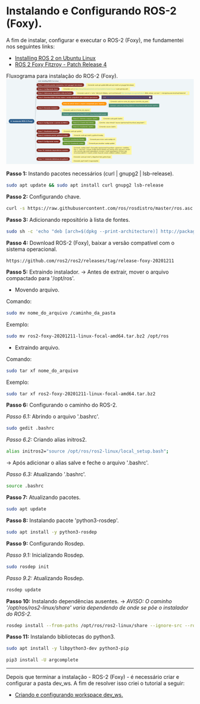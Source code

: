 # Instalando e Configurando ROS-2 (Foxy).
A fim de instalar, configurar e executar o ROS-2 (Foxy), me fundamentei nos seguintes links:

* [Installing ROS 2 on Ubuntu Linux](https://docs.ros.org/en/foxy/Installation/Ubuntu-Install-Binary.html)
* [ROS 2 Foxy Fitzroy - Patch Release 4](https://github.com/ros2/ros2/releases/tag/release-foxy-20201211)

Fluxograma para instalação do ROS-2 (Foxy). </br>
![flowchart install ros foxy](/images/flowchart_install_ros_foxy.png)

**Passo 1:** Instando pacotes necessários (curl | gnupg2 | lsb-release).
```bash
sudo apt update && sudo apt install curl gnupg2 lsb-release
```

**Passo 2:** Configurando chave.
```bash
curl -s https://raw.githubusercontent.com/ros/rosdistro/master/ros.asc | sudo apt-key add -
```

**Passo 3:** Adicionando repositório à lista de fontes.
```bash
sudo sh -c 'echo "deb [arch=$(dpkg --print-architecture)] http://packages.ros.org/ros2/ubuntu $(lsb_release -cs) main" > /etc/apt/sources.list.d/ros2-latest.list'
```

**Passo 4:** Download ROS-2 (Foxy), baixar a versão compatível com o sistema operacional.
```
https://github.com/ros2/ros2/releases/tag/release-foxy-20201211
```

**Passo 5:** Extraindo instalador.
 -> Antes de extrair, mover o arquivo compactado para '/opt/ros'.
* Movendo arquivo.

Comando: 
```bash
sudo mv nome_do_arquivo /caminho_da_pasta
```

Exemplo: 
```bash
sudo mv ros2-foxy-20201211-linux-focal-amd64.tar.bz2 /opt/ros
```
* Extraindo arquivo.


Comando: 
```bash
sudo tar xf nome_do_arquivo
```

Exemplo: 
```bash
sudo tar xf ros2-foxy-20201211-linux-focal-amd64.tar.bz2
```

**Passo 6:** Configurando o caminho do ROS-2.

*Passo 6.1:* Abrindo o arquivo '.bashrc'.
```bash
sudo gedit .bashrc
```

*Passo 6.2:* Criando alias initros2.
```bash
alias initros2="source /opt/ros/ros2-linux/local_setup.bash";
```
 -> Após adicionar o alias salve e feche o arquivo '.bashrc'.

*Passo 6.3:* Atualizando '.bashrc'.
```bash
source .bashrc
```

**Passo 7:** Atualizando pacotes.
```bash
sudo apt update
```

**Passo 8:** Instalando pacote 'python3-rosdep'.
```bash
sudo apt install -y python3-rosdep
```

**Passo 9:** Configurando Rosdep.

*Passo 9.1:* Inicializando Rosdep.
```bash
sudo rosdep init
```

*Passo 9.2:* Atualizando Rosdep.
```bash
rosdep update
```

**Passo 10:** Instalando dependências ausentes.
 -> *AVISO: O caminho '/opt/ros/ros2-linux/share' varia dependendo de onde se põe o instalador do ROS-2.*
```bash
rosdep install --from-paths /opt/ros/ros2-linux/share --ignore-src --rosdistro foxy -y --skip-keys "console_bridge fastcdr fastrtps osrf_testing_tools_cpp poco_vendor rmw_connext_cpp rosidl_typesupport_connext_c rosidl_typesupport_connext_cpp rti-connext-dds-5.3.1 tinyxml_vendor tinyxml2_vendor urdfdom urdfdom_headers"
```

**Passo 11:** Instalando bibliotecas do python3.
```bash
sudo apt install -y libpython3-dev python3-pip
```

```bash
pip3 install -U argcomplete
```

---
Depois que terminar a instalação - ROS-2 (Foxy) - é necessário criar e configurar a pasta dev_ws. A fim de resolver isso criei o tutorial a seguir:

* [Criando e configurando workspace dev_ws.]()
